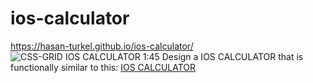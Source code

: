 # ios-calculator
https://hasan-turkel.github.io/ios-calculator/
![CSS-GRID IOS CALCULATOR](./css-grid-ios.png)
1:45
Design a IOS CALCULATOR that is functionally similar to this: [IOS CALCULATOR](https://css-grid-ios.netlify.app/)
